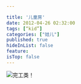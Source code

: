 ```yaml
---

title: '儿童房'
date: 2012-04-26 02:32:00
tags: [“kid”]
categories: ["娃儿"]
published: true
hideInList: false
feature: 
isTop: false
---
```



![完工类！](https://toshaojin.files.wordpress.com/2012/04/tumblr_m332nucxrk1r311ono1_640.jpg)